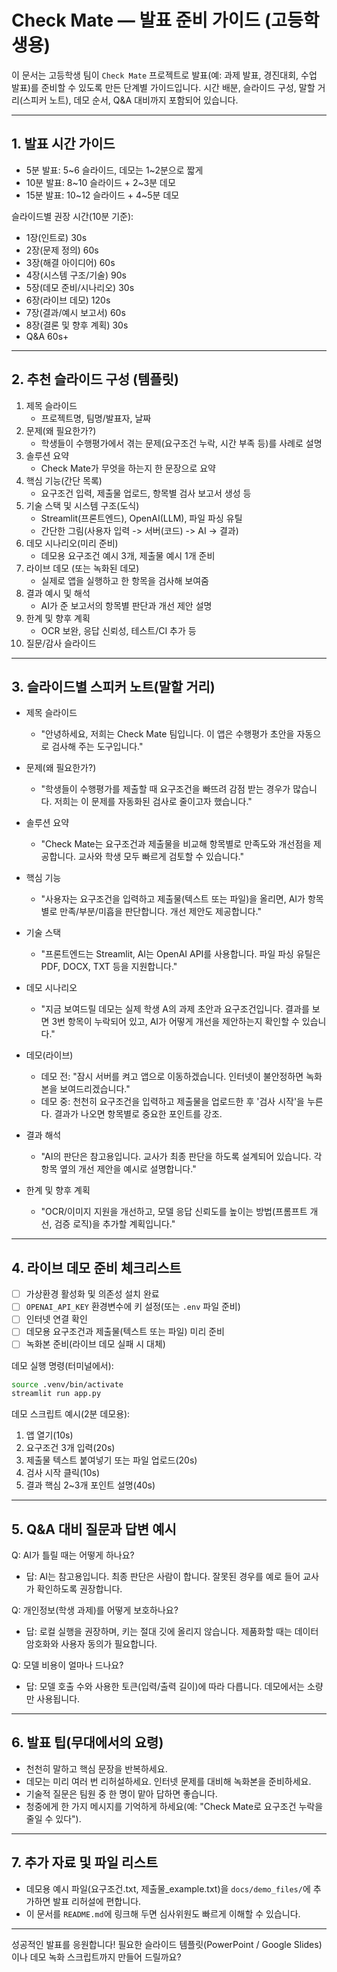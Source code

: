 # Check Mate — 발표 준비 가이드 (고등학생용)

이 문서는 고등학생 팀이 `Check Mate` 프로젝트로 발표(예: 과제 발표, 경진대회, 수업 발표)를 준비할 수 있도록 만든 단계별 가이드입니다. 시간 배분, 슬라이드 구성, 말할 거리(스피커 노트), 데모 순서, Q&A 대비까지 포함되어 있습니다.

---

## 1. 발표 시간 가이드
- 5분 발표: 5~6 슬라이드, 데모는 1~2분으로 짧게
- 10분 발표: 8~10 슬라이드 + 2~3분 데모
- 15분 발표: 10~12 슬라이드 + 4~5분 데모

슬라이드별 권장 시간(10분 기준):
- 1장(인트로) 30s
- 2장(문제 정의) 60s
- 3장(해결 아이디어) 60s
- 4장(시스템 구조/기술) 90s
- 5장(데모 준비/시나리오) 30s
- 6장(라이브 데모) 120s
- 7장(결과/예시 보고서) 60s
- 8장(결론 및 향후 계획) 30s
- Q&A 60s+

---

## 2. 추천 슬라이드 구성 (템플릿)
1. 제목 슬라이드
   - 프로젝트명, 팀명/발표자, 날짜
2. 문제(왜 필요한가?)
   - 학생들이 수행평가에서 겪는 문제(요구조건 누락, 시간 부족 등)를 사례로 설명
3. 솔루션 요약
   - Check Mate가 무엇을 하는지 한 문장으로 요약
4. 핵심 기능(간단 목록)
   - 요구조건 입력, 제출물 업로드, 항목별 검사 보고서 생성 등
5. 기술 스택 및 시스템 구조(도식)
   - Streamlit(프론트엔드), OpenAI(LLM), 파일 파싱 유틸
   - 간단한 그림(사용자 입력 -> 서버(코드) -> AI -> 결과)
6. 데모 시나리오(미리 준비)
   - 데모용 요구조건 예시 3개, 제출물 예시 1개 준비
7. 라이브 데모 (또는 녹화된 데모)
   - 실제로 앱을 실행하고 한 항목을 검사해 보여줌
8. 결과 예시 및 해석
   - AI가 준 보고서의 항목별 판단과 개선 제안 설명
9. 한계 및 향후 계획
   - OCR 보완, 응답 신뢰성, 테스트/CI 추가 등
10. 질문/감사 슬라이드

---

## 3. 슬라이드별 스피커 노트(말할 거리)
- 제목 슬라이드
  - "안녕하세요, 저희는 Check Mate 팀입니다. 이 앱은 수행평가 초안을 자동으로 검사해 주는 도구입니다."

- 문제(왜 필요한가?)
  - "학생들이 수행평가를 제출할 때 요구조건을 빠뜨려 감점 받는 경우가 많습니다. 저희는 이 문제를 자동화된 검사로 줄이고자 했습니다."

- 솔루션 요약
  - "Check Mate는 요구조건과 제출물을 비교해 항목별로 만족도와 개선점을 제공합니다. 교사와 학생 모두 빠르게 검토할 수 있습니다."

- 핵심 기능
  - "사용자는 요구조건을 입력하고 제출물(텍스트 또는 파일)을 올리면, AI가 항목별로 만족/부분/미흡을 판단합니다. 개선 제안도 제공합니다."

- 기술 스택
  - "프론트엔드는 Streamlit, AI는 OpenAI API를 사용합니다. 파일 파싱 유틸은 PDF, DOCX, TXT 등을 지원합니다."

- 데모 시나리오
  - "지금 보여드릴 데모는 실제 학생 A의 과제 초안과 요구조건입니다. 결과를 보면 3번 항목이 누락되어 있고, AI가 어떻게 개선을 제안하는지 확인할 수 있습니다."

- 데모(라이브)
  - 데모 전: "잠시 서버를 켜고 앱으로 이동하겠습니다. 인터넷이 불안정하면 녹화본을 보여드리겠습니다."
  - 데모 중: 천천히 요구조건을 입력하고 제출물을 업로드한 후 '검사 시작'을 누른다. 결과가 나오면 항목별로 중요한 포인트를 강조.

- 결과 해석
  - "AI의 판단은 참고용입니다. 교사가 최종 판단을 하도록 설계되어 있습니다. 각 항목 옆의 개선 제안을 예시로 설명합니다."

- 한계 및 향후 계획
  - "OCR/이미지 지원을 개선하고, 모델 응답 신뢰도를 높이는 방법(프롬프트 개선, 검증 로직)을 추가할 계획입니다."

---

## 4. 라이브 데모 준비 체크리스트
- [ ] 가상환경 활성화 및 의존성 설치 완료
- [ ] `OPENAI_API_KEY` 환경변수에 키 설정(또는 `.env` 파일 준비)
- [ ] 인터넷 연결 확인
- [ ] 데모용 요구조건과 제출물(텍스트 또는 파일) 미리 준비
- [ ] 녹화본 준비(라이브 데모 실패 시 대체)

데모 실행 명령(터미널에서):
```bash
source .venv/bin/activate
streamlit run app.py
```

데모 스크립트 예시(2분 데모용):
1. 앱 열기(10s)
2. 요구조건 3개 입력(20s)
3. 제출물 텍스트 붙여넣기 또는 파일 업로드(20s)
4. 검사 시작 클릭(10s)
5. 결과 핵심 2~3개 포인트 설명(40s)

---

## 5. Q&A 대비 질문과 답변 예시
Q: AI가 틀릴 때는 어떻게 하나요?
- 답: AI는 참고용입니다. 최종 판단은 사람이 합니다. 잘못된 경우를 예로 들어 교사가 확인하도록 권장합니다.

Q: 개인정보(학생 과제)를 어떻게 보호하나요?
- 답: 로컬 실행을 권장하며, 키는 절대 깃에 올리지 않습니다. 제품화할 때는 데이터 암호화와 사용자 동의가 필요합니다.

Q: 모델 비용이 얼마나 드나요?
- 답: 모델 호출 수와 사용한 토큰(입력/출력 길이)에 따라 다릅니다. 데모에서는 소량만 사용됩니다.

---

## 6. 발표 팁(무대에서의 요령)
- 천천히 말하고 핵심 문장을 반복하세요.
- 데모는 미리 여러 번 리허설하세요. 인터넷 문제를 대비해 녹화본을 준비하세요.
- 기술적 질문은 팀원 중 한 명이 맡아 답하면 좋습니다.
- 청중에게 한 가지 메시지를 기억하게 하세요(예: "Check Mate로 요구조건 누락을 줄일 수 있다").

---

## 7. 추가 자료 및 파일 리스트
- 데모용 예시 파일(요구조건.txt, 제출물_example.txt)을 `docs/demo_files/`에 추가하면 발표 리허설에 편합니다.
- 이 문서를 `README.md`에 링크해 두면 심사위원도 빠르게 이해할 수 있습니다.

---

성공적인 발표를 응원합니다! 필요한 슬라이드 템플릿(PowerPoint / Google Slides)이나 데모 녹화 스크립트까지 만들어 드릴까요?